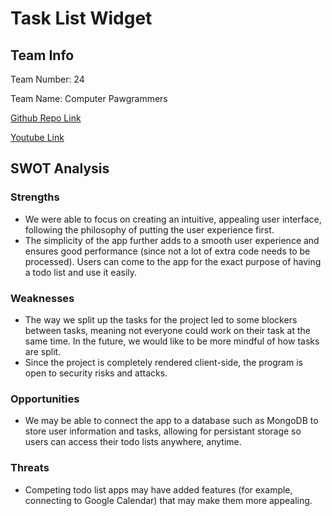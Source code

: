 # Task List Widget

## Team Info

Team Number: 24

Team Name: Computer Pawgrammers

[Github Repo Link](https://github.com/cse110-sp24-team24/warmup-exercise)

[Youtube Link](add-link)

## SWOT Analysis

### Strengths

- We were able to focus on creating an intuitive, appealing user interface, following the philosophy of putting the user experience first.
- The simplicity of the app further adds to a smooth user experience and ensures good performance (since not a lot of extra code needs to be processed). Users can come to the app for the exact purpose of having a todo list and use it easily.

### Weaknesses

- The way we split up the tasks for the project led to some blockers between tasks, meaning not everyone could work on their task at the same time. In the future, we would like to be more mindful of how tasks are split.
- Since the project is completely rendered client-side, the program is open to security risks and attacks.

### Opportunities

- We may be able to connect the app to a database such as MongoDB to store user information and tasks, allowing for persistant storage so users can access their todo lists anywhere, anytime.

### Threats

- Competing todo list apps may have added features (for example, connecting to Google Calendar) that may make them more appealing.
